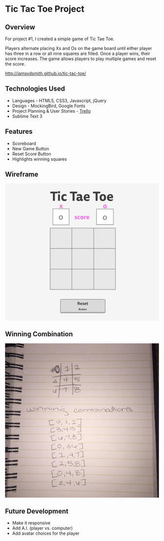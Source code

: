 <h1>Tic Tac Toe Project</h1>
<h2>Overview</h2>

For project #1, I created a simple game of Tic Tae Toe.

Players alternate placing Xs and Os on the game board until either player has three in a row or all nine squares are filled. Once a player wins, their score increases. The game allows players to play multiple games and reset the score.

http://iamsydsmith.github.io/tic-tac-toe/

<h2>Technologies Used</h2>

<ul>
  <li>Languages - HTML5, CSS3, Javascript, jQuery</li>
  <li>Design - MockingBird, Google Fonts</li>
  <li>Project Planning & User Stories - <a href="https://trello.com/b/DAYM9Byr/wdi-project-1-tictaetoe" target="_blank">Trello</a></li>
  <li>Sublime Text 3</li>
</ul>

<h2>Features</h2>
<ul>
  <li>Scoreboard</li>
  <li>New Game Button</li>
  <li>Reset Score Button</li>
  <li>Highlights winning squares</li>
</ul>

<h2>Wireframe</h2>

<img src="https://github.com/iamsydsmith/tic-tac-toe/blob/gh-pages/img/Tic_Tae_Toe_-_wireframe.png">

<h2>Winning Combination</h2>

<img src="https://github.com/iamsydsmith/tic-tac-toe/blob/gh-pages/img/photo.jpg">

<h2>Future Development</h2>

<ul>
  <li>Make it responsive</li>
  <li>Add A.I. (player vs. computer)</li>
  <li>Add avatar choices for the player</li>
</ul>
